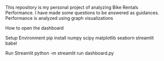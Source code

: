 This repository is my personal project of analyzing Bike Rentals Performance. I have made some questions to be answered as guidances. Performance is analyzed using graph visualizations

How to open the dashboard

Setup Environment
pip install numpy scipy matplotlib seaborn streamlit babel

Run Streamlit
python -m streamlit run dashboard.py
